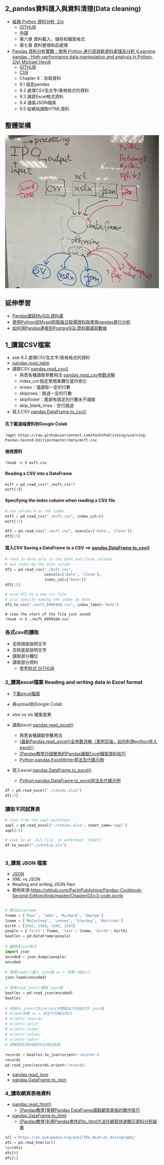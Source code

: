 ## 2_pandas資料匯入與資料清理(Data cleaning)
- [經典:Python 資料分析, 2/e](https://www.tenlong.com.tw/products/9789864769254)
  - [GITHUB](https://github.com/wesm/pydata-book) 
  - [中譯](https://github.com/LearnXu/pydata-notebook/tree/master/)
  - 第六章 資料載入、儲存和檔案格式
  - 第七章 資料整理和前處理
- [Pandas 資料分析實戰：使用 Python 進行高效能資料處理及分析 (Learning pandas : High-performance data manipulation and analysis in Python, 2/e) Michael Heydt ](https://www.tenlong.com.tw/products/9789864343898)
  - [GITHUB](https://github.com/PacktPublishing/Learning-Pandas-Second-Edition) 
  - [Ch9](https://github.com/PacktPublishing/Learning-Pandas-Second-Edition/blob/master/Chapter09/09_Accessing_Data.ipynb)
  - Chapter 9：存取資料
  - 9.1 設定pandas
  - 9.2 處理CSV及文字/表格格式的資料
  - 9.3 讀寫Excel格式資料
  - 9.4 讀寫JSON檔案
  - 9.5 從網站讀取HTML資料


## 整體架構

![Pandas_IO.PNG](./Pandas_IO.png)

## 延伸學習

- [Pandas讀寫MySQL資料庫](https://codertw.com/%E8%B3%87%E6%96%99%E5%BA%AB/16156/)
- [使用Python從Mysql抓取每日股價資料與使用pandas進行分析](https://sites.google.com/site/zsgititit/home/python-cheng-shi-she-ji/shi-yongpython-congmysql-zhua-qu-mei-ri-gu-jia-zi-liao-yu-shi-yongpandas-jin-xing-fen-xi)
- [如何用Pandas連接到PostgreSQL資料庫讀寫數據](https://medium.com/@phoebehuang.pcs04g/use-pandas-link-to-postgresql-6cfc24a930f1)

## 1_讀寫CSV檔案 
- see 9.2 處理CSV及文字/表格格式的資料 
- [pandas.read_table](https://pandas.pydata.org/docs/reference/api/pandas.read_table.html)
- 讀取CSV [pandas.read_csv()](https://pandas.pydata.org/docs/reference/api/pandas.read_csv.html)
  - 熟悉各種讀取參數用法  [pandas.read_csv参数详解](https://www.cnblogs.com/datablog/p/6127000.html)
  - index_col:指定使用某欄位當作索引
  - nrows：僅讀取⼀定的⾏數
  - skiprows：跳過⼀定的⾏數
  - skipfooter：尾部有固定的⾏數永不讀取
  - skip_blank_lines：空⾏跳過
- 寫入CSV [pandas.DataFrame.to_csv()](https://pandas.pydata.org/docs/reference/api/pandas.DataFrame.to_csv.html#pandas-dataframe-to-csv)

#### 先下載遠端資料到Google Colab 
```
!wget https://raw.githubusercontent.com/PacktPublishing/Learning-Pandas-Second-Edition/master/data/msft.csv
```
#### 檢視資料
```
!head -n 5 msft.csv 
```
#### Reading a CSV into a DataFrame
```
msft = pd.read_csv("./msft.csv")
msft[:5]
```

#### Specifying the index column when reading a CSV file
```python
# use column 0 as the index
msft = pd.read_csv("./msft.csv", index_col=0)
msft[:5]
```

```python
df3 = pd.read_csv("./msft.csv", usecols=['Date', 'Close'])
df3[:5]
```
#### 寫入CSV Saving a DataFrame to a CSV ==> [pandas.DataFrame.to_csv()](https://pandas.pydata.org/docs/reference/api/pandas.DataFrame.to_csv.html#pandas-dataframe-to-csv)
```PYTHON
# read in data only in the Date and Close columns
# and index by the Date column
df2 = pd.read_csv("./msft.csv", 
                  usecols=['Date', 'Close'], 
                  index_col=['Date'])
df2[:5]
```
```python
# save df2 to a new csv file
# also specify naming the index as date
df2.to_csv("./msft_A999168.csv", index_label='date')
```
```
# view the start of the file just saved
!head -n 5 ./msft_A999168.csv
```

### 各式csv的讀取 
- 去除頭部說明文字
- 去除底部說明文字
- 讀取部分欄位
- 讀取部分資料
  - [參考程式 GITHUB](https://github.com/PacktPublishing/Learning-Pandas-Second-Edition) 

### 2_讀寫excel檔案 Reading and writing data in Excel format
- [下載excel檔案](https://github.com/PacktPublishing/Learning-Pandas-Second-Edition/blob/master/data/stocks.xlsx)
- 再upload到Google Colab
- xlsx vs xls 檔案差異
- 讀取excel [pandas.read_excel()](https://pandas.pydata.org/docs/reference/api/pandas.read_excel.html)
  - 熟悉各種讀取參數用法  
  - [(最新Pandas.read_excel()全参数详解（案例实操，如何利用python导入excel）)](https://zhuanlan.zhihu.com/p/142972462)
  - [[Pandas教學]5個實用的Pandas讀取Excel檔案資料技巧](https://www.learncodewithmike.com/2020/12/read-excel-file-using-pandas.html)
  - [Python pandas.ExcelWriter用法及代碼示例](https://vimsky.com/zh-tw/examples/usage/python-pandas.ExcelWriter.html)

- 寫入excel [pandas.DataFrame.to_excel()](https://pandas.pydata.org/docs/reference/api/pandas.DataFrame.to_excel.html)
  - [Python pandas.DataFrame.to_excel用法及代碼示例](https://vimsky.com/zh-tw/examples/usage/python-pandas.DataFrame.to_excel.html)
```python
df = pd.read_excel("./stocks.xlsx")
df[:5]
```

### 讀取不同試算表
```python
# read from the aapl worksheet
aapl = pd.read_excel("./stocks.xlsx", sheet_name='aapl')
aapl[:5]
```

```python
# save to an .XLS file, in worksheet 'Sheet1'
df.to_excel("./stocks2.xls")
```


```python

```

### 3_讀寫 JSON 檔案
- [JSON](https://zh.wikipedia.org/wiki/JSON)
- XML vs JSON
- Reading and writing JSON files
- 範例來源:https://github.com/PacktPublishing/Pandas-Cookbook-Second-Edition/blob/master/Chapter03/c3-code.ipynb
```python

# 建立DataFrame 
fname = ['Paul', 'John', 'Richard', 'George']
lname = ['McCartney', 'Lennon', 'Starkey', 'Harrison']
birth = [1942, 1940, 1940, 1943]
people = {'first': fname, 'last': lname, 'birth': birth}
beatles = pd.DataFrame(people)

# 編碼成json格式
import json
encoded = json.dumps(people)
encoded

# 使用loads()載入 json檔 == > 回傳一個dict
json.loads(encoded)

# 使用read_json()讀取 json檔
beatles = pd.read_json(encoded)
beatles

# 使用to_json()加上orient參數輸出不同格式的 json檔
# orient參數 == > 設定不同輸出格式
# orient='records'
# orient='split'
# orient='index'
# orient='values'
# orient='table'
# 請驗證其資料讀取時呈現的結果

records = beatles.to_json(orient='records')
records
pd.read_json(records,orient='records)

```
- [pandas.read_json](https://pandas.pydata.org/docs/reference/api/pandas.read_json.html#pandas-read-json)
- [pandas.DataFrame.to_json](https://pandas.pydata.org/docs/reference/api/pandas.DataFrame.to_json.html)

### 4_讀取網頁表格資料 
- [pandas.read_html()](https://pandas.pydata.org/docs/reference/api/pandas.read_html.html)
  - [[Pandas教學]掌握Pandas DataFrame讀取網頁表格的實作技巧](https://www.learncodewithmike.com/2020/11/read-html-table-using-pandas.html)  
- [pandas.DataFrame.to_html](https://pandas.pydata.org/docs/reference/api/pandas.DataFrame.to_html.html)
  - [[Pandas教學]利用Pandas套件的to_html方法在網頁快速顯示資料分析結果](https://www.learncodewithmike.com/2021/07/pandas-to-html.html) 
```python
url ='https://en.wikipedia.org/wiki/The_Beatles_discography'
dfs = pd.read_html(url)
len(dfs)
dfs[0]
dfs[1]
```
